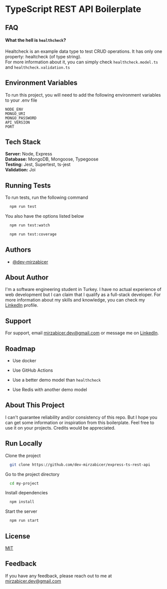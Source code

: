 # TypeScript REST API Boilerplate

## FAQ

#### What the hell is `healthcheck`?

Healtcheck is an example data type to test CRUD operations. It has only one property: healtcheck (of type string).\
For more information about it, you can simply check `healthcheck.model.ts` and `healthcheck.validation.ts`

## Environment Variables

To run this project, you will need to add the following environment variables to your .env file

`NODE_ENV`\
`MONGO_URI`\
`MONGO_PASSWORD`\
`API_VERSION`\
`PORT`

## Tech Stack

**Server:** Node, Express\
**Database:** MongoDB, Mongoose, Typegoose\
**Testing:** Jest, Supertest, ts-jest\
**Validation:** Joi

## Running Tests

To run tests, run the following command

```bash
  npm run test
```

You also have the options listed below

```bash
  npm run test:watch
```

```bash
  npm run test:coverage
```

## Authors

-   [@dev-mirzabicer](https://github.com/dev-mirzabicer)

## About Author

I'm a software engineering student in Turkey. I have no actual experience of web development but I can claim that I qualify as a full-stack developer. For more information about my skills and knowledge, you can check my [LinkedIn](https://www.linkedin.com/in/mirzabicer/) profile.

## Support

For support, email mirzabicer.dev@gmail.com or message me on [LinkedIn](https://www.linkedin.com/in/mirzabicer/).

## Roadmap

-   Use docker

-   Use GitHub Actions

-   Use a better demo model than `healthcheck`

-   Use Redis with another demo model

## About This Project

I can't guarantee reliability and/or consistency of this repo. But I hope you can get some information or inspiration from this boilerplate. Feel free to use it on your projects. Credits would be appreciated.

## Run Locally

Clone the project

```bash
  git clone https://github.com/dev-mirzabicer/express-ts-rest-api
```

Go to the project directory

```bash
  cd my-project
```

Install dependencies

```bash
  npm install
```

Start the server

```bash
  npm run start
```

## License

[MIT](https://choosealicense.com/licenses/mit/)

## Feedback

If you have any feedback, please reach out to me at mirzabicer.dev@gmail.com
